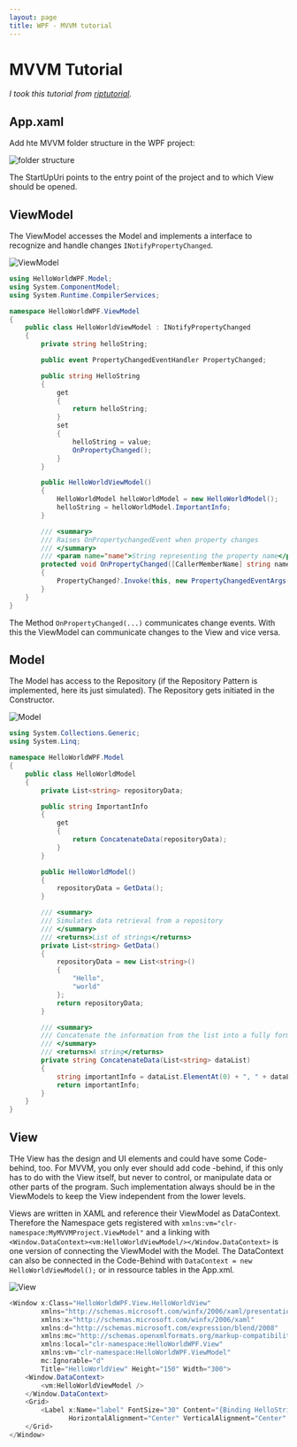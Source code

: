 ```yaml
---
layout: page
title: WPF - MVVM tutorial
---
```


# MVVM Tutorial

*I took this tutorial from [riptutorial](https://riptutorial.com/mvvm/example/15507/csharp-mvvm-summary-and-complete-example).*

## App.xaml

Add hte MVVM folder structure in the WPF project:

![folder structure](/assets/images/coding/wpf/MVVM-Tutorial/Folder-structure.png)

The StartUpUri points to the entry point of the project and to which View should be opened.


## ViewModel

The ViewModel accesses the Model and implements a interface to recognize and handle changes `INotifyPropertyChanged`. 

![ViewModel](/assets/images/coding/wpf/MVVM-Tutorial/ViewModel.png)

```csharp
using HelloWorldWPF.Model;
using System.ComponentModel;
using System.Runtime.CompilerServices;

namespace HelloWorldWPF.ViewModel
{
    public class HelloWorldViewModel : INotifyPropertyChanged
    {
        private string helloString;

        public event PropertyChangedEventHandler PropertyChanged;

        public string HelloString
        {
            get
            {
                return helloString;
            }
            set
            {
                helloString = value;
                OnPropertyChanged();
            }
        }

        public HelloWorldViewModel()
        {
            HelloWorldModel helloWorldModel = new HelloWorldModel();
            helloString = helloWorldModel.ImportantInfo;
        }

        /// <summary>
        /// Raises OnPropertychangedEvent when property changes
        /// </summary>
        /// <param name="name">String representing the property name</param>
        protected void OnPropertyChanged([CallerMemberName] string name = null)
        {
            PropertyChanged?.Invoke(this, new PropertyChangedEventArgs(name));
        }
    }
}
```

The Method `OnPropertyChanged(...)` communicates change events. With this the ViewModel can communicate changes to the View and vice versa.


## Model

The Model has access to the Repository (if the Repository Pattern is implemented, here its just simulated). The Repository gets initiated in the Constructor.

![Model](/assets/images/coding/wpf/MVVM-Tutorial/Model.png)

```csharp
using System.Collections.Generic;
using System.Linq;

namespace HelloWorldWPF.Model
{
    public class HelloWorldModel
    {
        private List<string> repositoryData;

        public string ImportantInfo
        {
            get
            {
                return ConcatenateData(repositoryData);
            }
        }

        public HelloWorldModel()
        {
            repositoryData = GetData();
        }

        /// <summary>
        /// Simulates data retrieval from a repository
        /// </summary>
        /// <returns>List of strings</returns>
        private List<string> GetData()
        {
            repositoryData = new List<string>()
            {
                "Hello",
                "world"
            };
            return repositoryData;
        }

        /// <summary>
        /// Concatenate the information from the list into a fully formed sentence.
        /// </summary>
        /// <returns>A string</returns>
        private string ConcatenateData(List<string> dataList)
        {
            string importantInfo = dataList.ElementAt(0) + ", " + dataList.ElementAt(1) + "!";
            return importantInfo;
        }
    }
}
```


## View

THe View has the design and UI elements and could have some Code-behind, too. For MVVM, you only ever should add code -behind, if this only has to do with the View itself, but never to control, or manipulate data or other parts of the program. Such implementation always should be in the ViewModels to keep the View independent from the lower levels.

Views are written in XAML and reference their ViewModel as DataContext. Therefore the Namespace gets registered with `xmlns:vm="clr-namespace:MyMVVMProject.ViewModel"` and a linking with `<Window.DataContext><vm:HelloWorldViewModel/></Window.DataContext>` is one version of connecting the ViewModel with the Model.
The DataContext can also be connected in the Code-Behind with `DataContext = new HelloWorldViewModel();` or in ressource tables in the App.xml.

![View](/assets/images/coding/wpf/MVVM-Tutorial/View.png)

```csharp
<Window x:Class="HelloWorldWPF.View.HelloWorldView"
        xmlns="http://schemas.microsoft.com/winfx/2006/xaml/presentation"
        xmlns:x="http://schemas.microsoft.com/winfx/2006/xaml"
        xmlns:d="http://schemas.microsoft.com/expression/blend/2008"
        xmlns:mc="http://schemas.openxmlformats.org/markup-compatibility/2006"
        xmlns:local="clr-namespace:HelloWorldWPF.View"
        xmlns:vm="clr-namespace:HelloWorldWPF.ViewModel"
        mc:Ignorable="d"
        Title="HelloWorldView" Height="150" Width="300">
    <Window.DataContext>
        <vm:HelloWorldViewModel />
    </Window.DataContext>
    <Grid>
        <Label x:Name="label" FontSize="30" Content="{Binding HelloString}" 
               HorizontalAlignment="Center" VerticalAlignment="Center" />
    </Grid>
</Window>
```